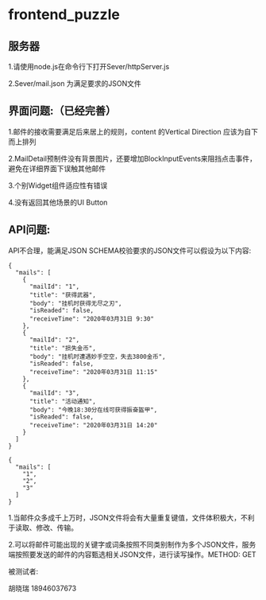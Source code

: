 # frontend_puzzle

## 服务器

1.请使用node.js在命令行下打开Sever/httpServer.js


2.Sever/mail.json 为满足要求的JSON文件

## 界面问题:（已经完善）

1.邮件的接收需要满足后来居上的规则，content 的Vertical Direction 应该为自下而上排列


2.MailDetail预制件没有背景图片，还要增加BlockInputEvents来阻挡点击事件，避免在详细界面下误触其他邮件


3.个别Widget组件适应性有错误


4.没有返回其他场景的UI Button

## API问题:

API不合理，能满足JSON SCHEMA校验要求的JSON文件可以假设为以下内容:

```
{
  "mails": [
    {
      "mailId": "1",
      "title": "获得武器",
      "body": "挂机时获得无尽之刃",
      "isReaded": false,
      "receiveTime": "2020年03月31日 9:30"
    },
    {
      "mailId": "2",
      "title": "损失金币",
      "body": "挂机时遭遇妙手空空，失去3800金币",
      "isReaded": false,
      "receiveTime": "2020年03月31日 11:15"
    },
    {
      "mailId": "3",
      "title": "活动通知",
      "body": "今晚18:30分在线可获得振奋盔甲",
      "isReaded": false,
      "receiveTime": "2020年03月31日 14:20"
    }
  ]
}
```

```
{
  "mails": [
    "1",
    "2",
    "3"
  ]
}
```

1.当邮件众多成千上万时，JSON文件将会有大量重复键值，文件体积极大，不利于读取、修改、传输。


2.可以将邮件可能出现的关键字或词条按照不同类别制作为多个JSON文件，服务端按照要发送的邮件的内容甄选相关JSON文件，进行读写操作。METHOD: GET



被测试者:

胡晓瑞 18946037673